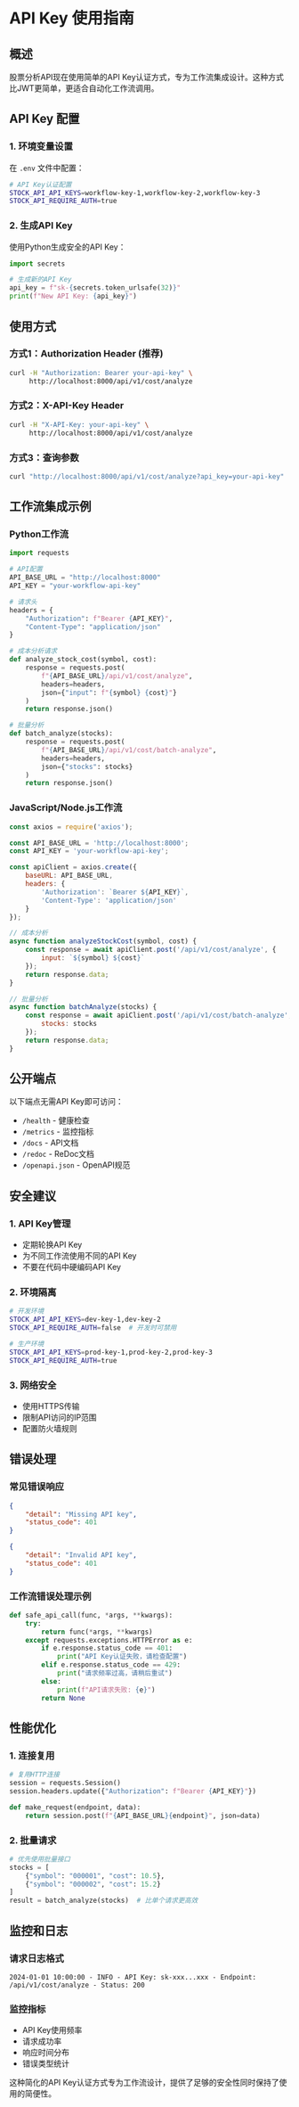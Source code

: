 # API Key 使用指南

## 概述

股票分析API现在使用简单的API Key认证方式，专为工作流集成设计。这种方式比JWT更简单，更适合自动化工作流调用。

## API Key 配置

### 1. 环境变量设置

在 `.env` 文件中配置：

```bash
# API Key认证配置
STOCK_API_API_KEYS=workflow-key-1,workflow-key-2,workflow-key-3
STOCK_API_REQUIRE_AUTH=true
```

### 2. 生成API Key

使用Python生成安全的API Key：

```python
import secrets

# 生成新的API Key
api_key = f"sk-{secrets.token_urlsafe(32)}"
print(f"New API Key: {api_key}")
```

## 使用方式

### 方式1：Authorization Header (推荐)

```bash
curl -H "Authorization: Bearer your-api-key" \
     http://localhost:8000/api/v1/cost/analyze
```

### 方式2：X-API-Key Header

```bash
curl -H "X-API-Key: your-api-key" \
     http://localhost:8000/api/v1/cost/analyze
```

### 方式3：查询参数

```bash
curl "http://localhost:8000/api/v1/cost/analyze?api_key=your-api-key"
```

## 工作流集成示例

### Python工作流

```python
import requests

# API配置
API_BASE_URL = "http://localhost:8000"
API_KEY = "your-workflow-api-key"

# 请求头
headers = {
    "Authorization": f"Bearer {API_KEY}",
    "Content-Type": "application/json"
}

# 成本分析请求
def analyze_stock_cost(symbol, cost):
    response = requests.post(
        f"{API_BASE_URL}/api/v1/cost/analyze",
        headers=headers,
        json={"input": f"{symbol} {cost}"}
    )
    return response.json()

# 批量分析
def batch_analyze(stocks):
    response = requests.post(
        f"{API_BASE_URL}/api/v1/cost/batch-analyze",
        headers=headers,
        json={"stocks": stocks}
    )
    return response.json()
```

### JavaScript/Node.js工作流

```javascript
const axios = require('axios');

const API_BASE_URL = 'http://localhost:8000';
const API_KEY = 'your-workflow-api-key';

const apiClient = axios.create({
    baseURL: API_BASE_URL,
    headers: {
        'Authorization': `Bearer ${API_KEY}`,
        'Content-Type': 'application/json'
    }
});

// 成本分析
async function analyzeStockCost(symbol, cost) {
    const response = await apiClient.post('/api/v1/cost/analyze', {
        input: `${symbol} ${cost}`
    });
    return response.data;
}

// 批量分析
async function batchAnalyze(stocks) {
    const response = await apiClient.post('/api/v1/cost/batch-analyze', {
        stocks: stocks
    });
    return response.data;
}
```

## 公开端点

以下端点无需API Key即可访问：

- `/health` - 健康检查
- `/metrics` - 监控指标
- `/docs` - API文档
- `/redoc` - ReDoc文档
- `/openapi.json` - OpenAPI规范

## 安全建议

### 1. API Key管理
- 定期轮换API Key
- 为不同工作流使用不同的API Key
- 不要在代码中硬编码API Key

### 2. 环境隔离
```bash
# 开发环境
STOCK_API_API_KEYS=dev-key-1,dev-key-2
STOCK_API_REQUIRE_AUTH=false  # 开发时可禁用

# 生产环境
STOCK_API_API_KEYS=prod-key-1,prod-key-2,prod-key-3
STOCK_API_REQUIRE_AUTH=true
```

### 3. 网络安全
- 使用HTTPS传输
- 限制API访问的IP范围
- 配置防火墙规则

## 错误处理

### 常见错误响应

```json
{
    "detail": "Missing API key",
    "status_code": 401
}
```

```json
{
    "detail": "Invalid API key",
    "status_code": 401
}
```

### 工作流错误处理示例

```python
def safe_api_call(func, *args, **kwargs):
    try:
        return func(*args, **kwargs)
    except requests.exceptions.HTTPError as e:
        if e.response.status_code == 401:
            print("API Key认证失败，请检查配置")
        elif e.response.status_code == 429:
            print("请求频率过高，请稍后重试")
        else:
            print(f"API请求失败: {e}")
        return None
```

## 性能优化

### 1. 连接复用
```python
# 复用HTTP连接
session = requests.Session()
session.headers.update({"Authorization": f"Bearer {API_KEY}"})

def make_request(endpoint, data):
    return session.post(f"{API_BASE_URL}{endpoint}", json=data)
```

### 2. 批量请求
```python
# 优先使用批量接口
stocks = [
    {"symbol": "000001", "cost": 10.5},
    {"symbol": "000002", "cost": 15.2}
]
result = batch_analyze(stocks)  # 比单个请求更高效
```

## 监控和日志

### 请求日志格式
```
2024-01-01 10:00:00 - INFO - API Key: sk-xxx...xxx - Endpoint: /api/v1/cost/analyze - Status: 200
```

### 监控指标
- API Key使用频率
- 请求成功率
- 响应时间分布
- 错误类型统计

这种简化的API Key认证方式专为工作流设计，提供了足够的安全性同时保持了使用的简便性。
